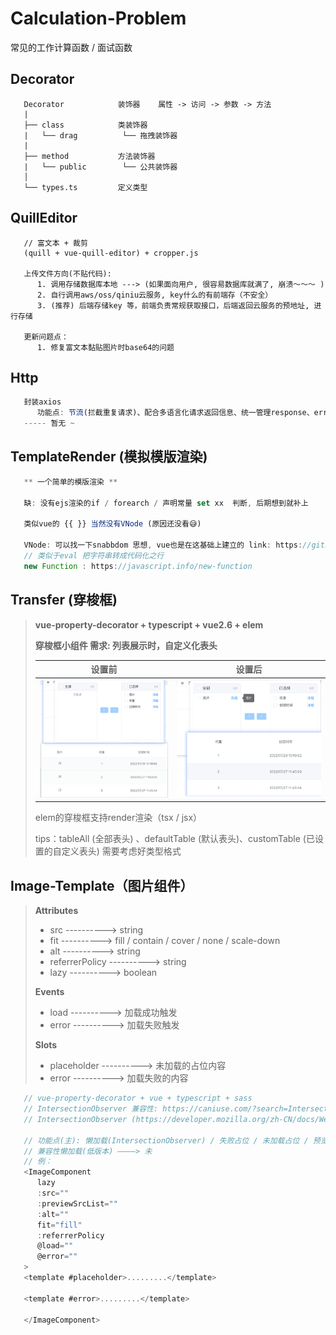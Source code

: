 

# Calculation-Problem

常见的工作计算函数 / 面试函数

## Decorator
```
   Decorator            装饰器    属性 -> 访问 -> 参数 -> 方法
   |
   ├── class            类装饰器
   |   └── drag          └── 拖拽装饰器
   |
   ├── method           方法装饰器
   |   └── public        └── 公共装饰器
   │
   └── types.ts         定义类型
```

## QuillEditor
```
   // 富文本 + 裁剪
   (quill + vue-quill-editor) + cropper.js

   上传文件方向(不贴代码): 
      1. 调用存储数据库本地 ---> (如果面向用户, 很容易数据库就满了, 崩溃～～～ )
      2. 自行调用aws/oss/qiniu云服务, key什么的有前端存（不安全）
      3. (推荐) 后端存储key 等，前端负责常规获取接口，后端返回云服务的预地址, 进行存储

   更新问题点：
      1. 修复富文本黏贴图片时base64的问题

```

## Http
```typescript
   封装axios
      功能点: 节流(拦截重复请求)、配合多语言化请求返回信息、统一管理response、error信息提醒
   ----- 暂无 ~
```

## TemplateRender (模拟模版渲染)
```javascript
   ** 一个简单的模版渲染 **

   缺: 没有ejs渲染的if / forearch / 声明常量 set xx  判断, 后期想到就补上

   类似vue的 {{ }} 当然没有VNode (原因还没看😅)

   VNode: 可以找一下snabbdom 思想, vue也是在这基础上建立的 link: https://github.com/coconilu/Blog/issues/152
   // 类似于eval 把字符串转成代码化之行
   new Function : https://javascript.info/new-function
```

## Transfer (穿梭框)
> **vue-property-decorator + typescript + vue2.6 + elem**
>
> **穿梭框小组件 需求: 列表展示时，自定义化表头**   
>
> |                            设置前                            |                            设置后                            |
> | :----------------------------------------------------------: | :----------------------------------------------------------: |
> | <img src="https://raw.githubusercontent.com/Due07/Calculation-Problem/master/image/image-20220923115231264.png" alt="image-20220923115231264" style="zoom: 50%; display: inline-block" /> | <img src="https://raw.githubusercontent.com/Due07/Calculation-Problem/master/image/image-20220923115654730.png" alt="image-20220923115654730" style="zoom: 60%; display: inline-block" /> |
>
> elem的穿梭框支持render渲染（tsx / jsx）
>
> tips：tableAll (全部表头) 、defaultTable (默认表头)、customTable (已设置的自定义表头) 需要考虑好类型格式
>
> 

## Image-Template（图片组件）
> **Attributes**
>
> - src 							---------->	 string
> - fit 							---------->     fill / contain / cover / none / scale-down
> - alt 							---------->     string
> - referrerPolicy 			---------->     string
> - lazy 						---------->    boolean
>
> **Events**
>
> - load							---------->    加载成功触发
> - error						---------->    加载失败触发
>
> **Slots**
>
> - placeholder				---------->    未加载的占位内容
> - error				      ---------->    加载失败的内容

```typescript
   // vue-property-decorator + vue + typescript + sass
   // IntersectionObserver 兼容性: https://caniuse.com/?search=IntersectionObserver
   // IntersectionObserver (https://developer.mozilla.org/zh-CN/docs/Web/API/IntersectionObserver/IntersectionObserver)

   // 功能点(主): 懒加载(IntersectionObserver) / 失败占位 / 未加载占位 / 预览
   // 兼容性懒加载(低版本) ————> 未
   // 例：
   <ImageComponent
      lazy
      :src=""
      :previewSrcList=""
      :alt=""
      fit="fill"
      :referrerPolicy
      @load=""
      @error=""
   >
   <template #placeholder>.........</template>

   <template #error>.........</template>

   </ImageComponent>

```